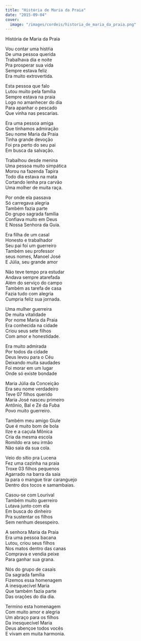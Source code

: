 ```yaml
---
title: "História de Maria da Praia"
date: "2015-09-04"
cover:
  image: "/images/cordeis/historia_de_maria_da_praia.png"
---
```


História de Maria da Praia  

Vou contar uma  histŕia  
De uma pessoa querida  
Trabalhava dia e noite  
Pra prosperar sua vida  
Sempre estava  feliz  
Era muito extrovertida.  

Esta pessoa que  falo  
Lutou muito pela família  
Sempre estava na praia  
Logo no amanhecer do dia  
Para apanhar o pescado  
Que vinha nas pescarias.  

Era uma pessoa amiga  
Que tínhamos admiração  
Seu nome Maria da Praia  
Tinha grande devoção  
Foi pra perto do seu pai  
Em busca da salvação.  

Trabalhou desde menina  
Uma pessoa muito simpática  
Morou na fazenda Tapira  
Todo dia estava na mata  
Cortando lenha pra carvão  
Uma molher de muita raça.  

<!-- pagebreak -->

Por onde ela passava  
Só carregava alegria  
Também fazia parte  
Do grupo sagrada família  
Confiava muito em Deus  
E Nossa Senhora da Guia.  

Era filha de um casal  
Honesto e trabalhador  
Seu pai foi um guerreiro  
Também seu professor  
seus nomes, Manoel José  
E Júlia, seu grande amor  

Não teve tempo pra estudar  
Andava sempre atarefada  
Além do serviço do campo  
Também as tarefa de casa  
Fazia tudo com alegria  
Cumpria feliz sua jornada.  

Uma mulher guerreira  
De muita vitalidade  
Por nome Maria da Praia  
Era conhecida na cidade  
Criou seus sete filhos  
Com amor e honestidade.  

<!-- pagebreak -->

Era muito admirada  
Por todos da cidade  
Deus levou para o Céu  
Deixando muita saudades  
Foi morar em um lugar  
Onde só existe bondade  

Maria Júlia da Conceição  
Era seu nome verdadeiro  
Teve 07 filhos querido  
Maria José nasceu primeiro  
Antônio, Bal e Zé da Fuba  
Povo muito guerreiro.  

Também meu amigo Giule  
Que é muito bom de bola  
Ilze e a caçula Mônica  
Cria da mesma escola  
Romildo era seu irmão  
Não saia da sua cola.  

Veio do sítio pra Lucena  
Fez uma cazinha na praia  
Troxe 03 filhos pequenos  
Agarrado na barra da saia  
Ia para o mangue tirar caranguejo  
Dentro dos tocos e samambaias.  

<!-- pagebreak -->

Casou-se com Lourival  
Também muito guerreiro  
Lutava junto com ela  
Em busca do dinheiro  
Pra sustentar os filhos  
Sem nenhum  desespeiro.  

A senhora Maria da Praia  
Era uma pessoa bacana  
Lutou, criou seus filhos  
Nos matos dentro das canas  
Comprava e vendia peixe  
Para ganhar sua grana.  

Nós do grupo de casais  
Da sagrada família  
Fizemos essa homenagem  
A inesquecível Maria  
Que também fazia parte  
Das orações do dia dia.  

Termino esta homenagem  
Com muito amor e alegria  
Um abraço para os filhos  
Da inesquecível Maria  
Deus abençoe todos vocês  
E vivam em muita harmonia.  
